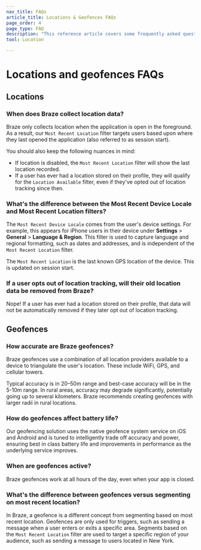 ```yaml
---
nav_title: FAQs
article_title: Locations & Geofences FAQs
page_order: 4
page_type: FAQ
description: "This reference article covers some frequently asked questions surrounding the use of Geofences."
tool: Location

---
```


# Locations and geofences FAQs

## Locations

### When does Braze collect location data?

Braze only collects location when the application is open in the foreground. As a result, our `Most Recent Location` filter targets users based upon where they last opened the application (also referred to as session start). 

You should also keep the following nuances in mind:

- If location is disabled, the `Most Recent Location` filter will show the last location recorded.
- If a user has ever had a location stored on their profile, they will qualify for the `Location Available` filter, even if they've opted out of location tracking since then.

### What's the difference between the Most Recent Device Locale and Most Recent Location filters?

The `Most Recent Device Locale` comes from the user's device settings. For example, this appears for iPhone users in their device under **Settings** > **General** > **Language & Region**. This filter is used to capture language and regional formatting, such as dates and addresses, and is independent of the `Most Recent Location` filter.

The `Most Recent Location` is the last known GPS location of the device. This is updated on session start.

### If a user opts out of location tracking, will their old location data be removed from Braze?

Nope! If a user has ever had a location stored on their profile, that data will not be automatically removed if they later opt out of location tracking.

## Geofences

### How accurate are Braze geofences?

Braze geofences use a combination of all location providers available to a device to triangulate the user's location. These include WiFi, GPS, and cellular towers.

Typical accuracy is in 20–50m range and best-case accuracy will be in the 5-10m range. In rural areas, accuracy may degrade significantly, potentially going up to several kilometers. Braze recommends creating geofences with larger radii in rural locations.

### How do geofences affect battery life?

Our geofencing solution uses the native geofence system service on iOS and Android and is tuned to intelligently trade off accuracy and power, ensuring best in class battery life and improvements in performance as the underlying service improves.

### When are geofences active?

Braze geofences work at all hours of the day, even when your app is closed.


### What's the difference between geofences versus segmenting on most recent location?

In Braze, a geofence is a different concept from segmenting based on most recent location. Geofences are only used for triggers, such as sending a message when a user enters or exits a specific area. Segments based on the `Most Recent Location` filter are used to target a specific region of your audience, such as sending a message to users located in New York.

[3]: https://developers.google.com/android/reference/com/google/android/gms/location/package-summary
[4]: https://developer.apple.com/library/content/documentation/UserExperience/Conceptual/LocationAwarenessPG/RegionMonitoring/RegionMonitoring.html

